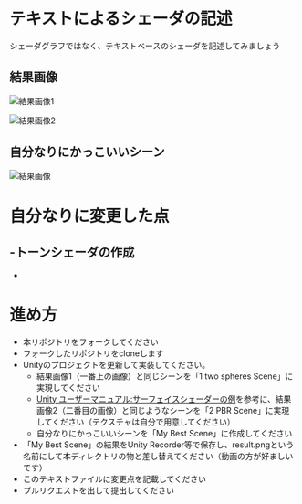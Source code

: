 # テキストによるシェーダの記述
シェーダグラフではなく、テキストベースのシェーダを記述してみましょう

## 結果画像
![結果画像1](result1.png)

![結果画像2](result2.png)

## 自分なりにかっこいいシーン
![結果画像](result.gif)

# 自分なりに変更した点
-トーンシェーダの作成
-
-


# 進め方

- 本リポジトリをフォークしてください
- フォークしたリポジトリをcloneします
- Unityのプロジェクトを更新して実装してください。
  - 結果画像1（一番上の画像）と同じシーンを「1 two spheres Scene」に実現してください
  - [Unity ユーザーマニュアル:サーフェイスシェーダーの例](https://docs.unity3d.com/ja/current/Manual/SL-SurfaceShaderExamples.html)を参考に、結果画像2（二番目の画像）と同じようなシーンを「2 PBR Scene」に実現してください（テクスチャは自分で用意してください）
  - 自分なりにかっこいいシーンを「My Best Scene」に作成してください
- 「My Best Scene」の結果をUnity Recorder等で保存し、result.pngという名前にして本ディレクトリの物と差し替えてください（動画の方が好ましいです）
- このテキストファイルに変更点を記載してください
- プルリクエストを出して提出してください
